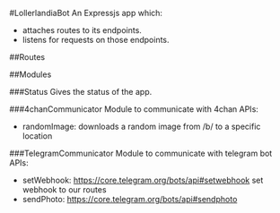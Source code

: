 #LollerlandiaBot
An Expressjs app which:
  - attaches routes to its endpoints.
  - listens for requests on those endpoints.

##Routes

##Modules

###Status
Gives the status of the app.

###4chanCommunicator
Module to communicate with 4chan APIs:
- randomImage: downloads a random image from /b/ to a specific location

###TelegramCommunicator
Module to communicate with telegram bot APIs:
- setWebhook: https://core.telegram.org/bots/api#setwebhook set webhook to our routes
- sendPhoto: https://core.telegram.org/bots/api#sendphoto
